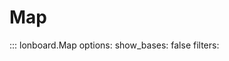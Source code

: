 # Map

<!-- Note: filters is set to an empty filter to include private methods.
https://mkdocstrings.github.io/python/usage/configuration/members/#filters
-->
::: lonboard.Map
    options:
      show_bases: false
      filters:
